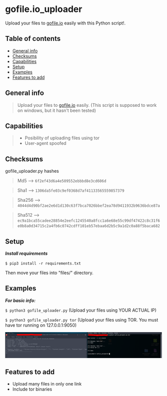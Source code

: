 # gofile.io_uploader
Upload your files to [gofile.io](https://gofile.io) easily with this Python script!. 

## Table of contents
* [General info](#general-info)
* [Checksums](#checksums)
* [Capabilities](#capabilities)
* [Setup](#setup)
* [Examples](#Examples)
* [Features to add](#Features-to-add)


## General info
>Upload your files to [gofile.io](https://gofile.io) easily. (This script is supposed to work on windows, but it hasn't been tested)

## Capabilities

>- Posibility of uploading files using tor
>- User-agent spoofed

## Checksums
gofile_uploader.py hashes

>Md5 --> `6f2ef43d6a4e509552ebbbd8e3cd606d`

>Sha1 --> `1306da5fe03c9ef0368d7af41133565559857379`

>Sha256 --> `4044d4d90bf2ae2e6d1d130c63f7bca7026bbef2ea78d9411932b9636bdce87a`

>Sha512 --> `ec9a1bca55cadee28854e2eefc1245540a8fcc1a6e68e55c99df47422c8c31f6e0b8a0d34715c2a4fb6c0742cdff101eb57ebaa6d2b5c9a1d2c0a88f5baca682`

## Setup

***Install requirements***

`$ pip3 install -r requirements.txt`

Then move your files into "files/" directory.

## Examples

***For basic info:***

`$ python3 gofile_uploader.py` (Upload your files using YOUR ACTUAL IP)

`$ python3 gofile_uploader.py tor` (Upload your files using TOR. You must have tor running on 127.0.0.1:9050)

![alt text](example.png)

## Features to add

- Upload many files in only one link
- Include tor binaries
